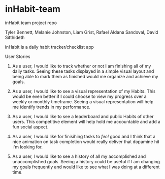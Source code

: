 # inHabit-team
inHabit team project repo

Tyler Bennett, Melanie Johnston, Liam Grist, Rafael Aldana Sandoval, David Sitthideth

inHabit is a daily habit tracker/checklist app

User Stories

1. As a user, I would like to track whether or not I am finishing all of my daily tasks. Seeing these tasks displayed in a simple visual layout and being able to mark them as finished would me organize and achieve my goals.

2. As a user, I would like to see a visual representation of my Habits. This would be even better if I could choose to view my progress over a weekly or monthly timeframe. Seeing a visual representation will help me identify trends in my performance.

3. As a user, I would like to see a leaderboard and public Habits of other users. This competitive element will help hold me accountable and add a fun social aspect.

4. As a user, I would like for finisihing tasks to *feel* good and I think that a nice animation on task completion would really deliver that dopamine hit I'm looking for.

5. As a user, I would like to see a history of all my accomplished and unaccomplished goals. Seeing a history could be useful if I am changing my goals frequently and would like to see what I was doing at a different time.

